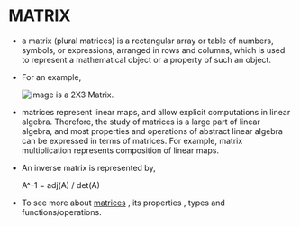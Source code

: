 # MATRIX

*  a matrix (plural matrices) is a rectangular array or table of numbers, symbols, or expressions, arranged in rows and columns, which is used to represent a 
   mathematical object or a property of such an object.
   
* For an example,
  
  ![image](https://user-images.githubusercontent.com/113366933/218952236-296533e2-da65-4e54-ba70-c599cdc8c950.png)
  is a 2X3 Matrix.
  
* matrices represent linear maps, and allow explicit computations in linear algebra. Therefore, the study of matrices is a large part of linear algebra, and most 
  properties and operations of abstract linear algebra can be expressed in terms of matrices. For example, matrix multiplication represents composition of linear 
  maps.  
  
* An inverse matrix is represented by,
  
  A^-1 = adj(A) / det(A)
  
* To see more about [matrices](https://en.wikipedia.org/wiki/Matrix_(mathematics)) , its properties , types and functions/operations.
   
